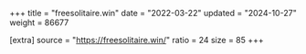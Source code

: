+++
title = "freesolitaire.win"
date = "2022-03-22"
updated = "2024-10-27"
weight = 86677

[extra]
source = "https://freesolitaire.win/"
ratio = 24
size = 85
+++
